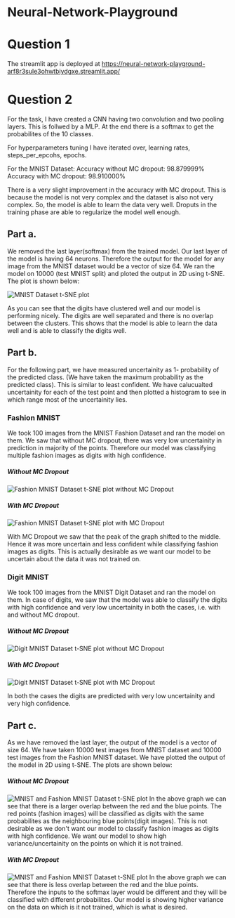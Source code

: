 # Neural-Network-Playground

# Question 1
The streamlit app is deployed at https://neural-network-playground-arf8r3sule3ohwtbiydgxe.streamlit.app/


# Question 2
For the task, I have created a CNN having two convolution and two pooling layers. This is follwed by a MLP. At the end there is a softmax to get the probabilites of the 10 classes.

For hyperparameters tuning I have iterated over, learning rates, steps_per_epcohs, epochs.

For the MNIST Dataset:
Accuracy without MC dropout: 98.879999%
Accuracy with MC dropout: 98.910000%

There is a very slight improvement in the accuracy with MC dropout. This is because the model is not very complex and the dataset is also not very complex. So, the model is able to learn the data very well. Droputs in the training phase are able to regularize the model well enough.

## Part a.

We removed the last layer(softmax) from the trained model. Our last layer of the model is having 64 neurons. Therefore the output for the model for any image from the MNIST dataset would be a vector of size 64. We ran the model on 10000 (test MNIST split) and ploted the output in 2D using t-SNE. The plot is shown below:

![MNIST Dataset t-SNE plot](graphs/TSNE_MNSIT.png)


As you can see that the digits have clustered well and our model is performing nicely. The digits are well separated and there is no overlap between the clusters. This shows that the model is able to learn the data well and is able to classify the digits well.


## Part b.
For the following part, we have measured uncertainity as 1- probability of the predicted class. (We have taken the maximum probability as the predicted class). This is similar to least confident. We have calucualted uncertainity for each of the test point and then plotted a histogram to see in which range most of the uncertainity lies. 

### Fashion MNIST
We took 100 images from the  MNIST Fashion Dataset and ran the model on them. We saw that without MC dropout, there was very low uncertainity in prediction in majority of the points. Therefore our model was classifying multiple fashion images as digits with high confidence.
##### Without MC Dropout
![Fashion MNIST Dataset t-SNE plot without MC Dropout](graphs/fashion.png)

##### With MC Dropout
![Fashion MNIST Dataset t-SNE plot with MC Dropout](graphs/fashion_mc.png)

With MC Dropout we saw that the peak of the graph shifted to the middle. Hence it was more uncertain and less confident while classifying fashion images as digits. This is actually desirable as we want our model to be uncertain about the data it was not trained on.

### Digit MNIST
We took 100 images from the  MNIST Digit Dataset and ran the model on them. In case of digits, we saw that the model was able to classify the digits with high confidence and very low uncertainity in both the cases, i.e. with and without MC dropout.
##### Without MC Dropout
![Digit MNIST Dataset t-SNE plot without MC Dropout](graphs/digit.png)

##### With MC Dropout
![Digit MNIST Dataset t-SNE plot with MC Dropout](graphs/digit_mc.png)

In both the cases the digits are predicted with very low uncertainity and very high confidence.

## Part c.
As we have removed the last layer, the output of the model is a vector of size 64. We have taken 10000 test images from MNIST dataset and 10000 test images from the Fashion MNIST dataset. We have plotted the output of the model in 2D using t-SNE. The plots are shown below:

##### Without MC Dropout
![MNIST and Fashion MNIST Dataset t-SNE plot](graphs/TSNE_without_MC.png)
In the above graph we can see that there is a larger overlap between the red and the blue points. The red points (fashion images) will be classified as digits with the same probabilites as the neighbouring blue points(digit images). This is not desirable as we don't want our model to classify fashion images as digits with high confidence. We want our model to show high variance/uncertainity on the points on which it is not trained.

##### With MC Dropout
![MNIST and Fashion MNIST Dataset t-SNE plot](graphs/TSNE_with_MC.png)
In the above graph we can see that there is less overlap between the red and the blue points. Therefore the inputs to the softmax layer would be different and they will be classified with different probabilites. Our model is showing higher variance on the data on which is it not trained, which is what is desired.

